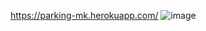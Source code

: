 https://parking-mk.herokuapp.com/
![image](https://user-images.githubusercontent.com/62966422/118352519-29583080-b562-11eb-935e-7393f6847ef2.png)
